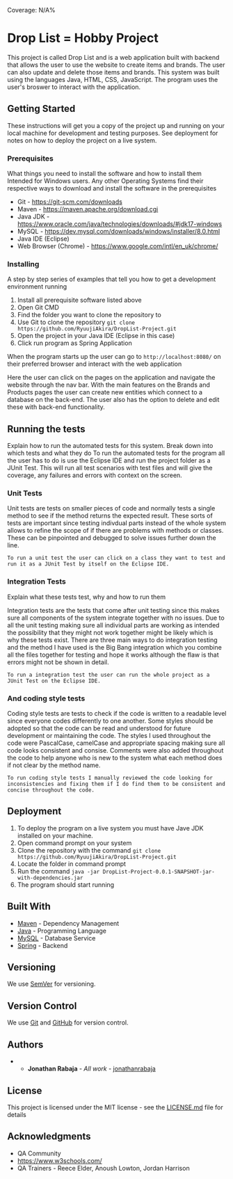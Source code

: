 Coverage: N/A%
# Drop List = Hobby Project

This project is called Drop List and is a web application built with backend that allows the user to use the website to create items and brands. The user can also update and
delete those items and brands. This system was built using the languages Java, HTML, CSS, JavaScript. The program uses the user's broswer to interact with the application.

## Getting Started

These instructions will get you a copy of the project up and running on your local machine for development and testing purposes. See deployment for notes on how to deploy the project on a live system.

### Prerequisites

What things you need to install the software and how to install them
Intended for Windows users. Any other Operating Systems find their respective ways to download and install the software in the prerequisites

* Git - https://git-scm.com/downloads
* Maven - https://maven.apache.org/download.cgi
* Java JDK - https://www.oracle.com/java/technologies/downloads/#jdk17-windows
* MySQL - https://dev.mysql.com/downloads/windows/installer/8.0.html
* Java IDE (Eclipse)
* Web Browser (Chrome) - https://www.google.com/intl/en_uk/chrome/


### Installing

A step by step series of examples that tell you how to get a development environment running

1. Install all prerequisite software listed above
2. Open Git CMD 
3. Find the folder you want to clone the repository to
4. Use Git to clone the repository `git clone https://github.com/RyuujiAkira/DropList-Project.git`
5. Open the project in your Java IDE (Eclipse in this case)
6. Click run program as Spring Application


When the program starts up the user can go to `http://localhost:8080/` on their preferred browser and interact with the web application

Here the user can click on the pages on the application and navigate the website through the nav bar.
With the main features on the Brands and Products pages the user can create new entities which connect to a database on the back-end.
The user also has the option to delete and edit these with back-end functionality.

## Running the tests

Explain how to run the automated tests for this system. Break down into which tests and what they do
To run the automated tests for the program all the user has to do is use the Eclipse IDE and run the project folder as a JUnit Test. This will run all test scenarios with test files and will give the coverage, any failures and errors with context on the screen. 

### Unit Tests 

Unit tests are tests on smaller pieces of code and normally tests a single method to see if the method returns the expected result. These sorts of tests are important since testing indivdual parts instead of the whole system allows to refine the scope of if there are problems with methods or classes. These can be pinpointed and debugged to solve issues further down the line.

```
To run a unit test the user can click on a class they want to test and run it as a JUnit Test by itself on the Eclipse IDE.
```

### Integration Tests 
Explain what these tests test, why and how to run them

Integration tests are the tests that come after unit testing since this makes sure all components of the system integrate together with no issues. Due to all the unit testing making sure all individual parts are working as intended the possibility that they might not work together might be likely which is why these tests exist. There are three main ways to do integration testing and the method I have used is the Big Bang integration which you combine all the files together for testing and hope it works although the flaw is that errors might not be shown in detail. 

```
To run a integration test the user can run the whole project as a JUnit Test on the Eclipse IDE.
```

### And coding style tests

Coding style tests are tests to check if the code is written to a readable level since everyone codes differently to one another. Some styles should be adopted so that the code can be read and understood for future development or maintaining the code. The styles I used throughout the code were PascalCase, camelCase and appropriate spacing making sure all code looks consistent and consise. Comments were also added throughout the code to help anyone who is new to the system what each method does if not clear by the method name. 

```
To run coding style tests I manually reviewed the code looking for inconsistencies and fixing them if I do find them to be consistent and concise throughout the code.
```

## Deployment

1. To deploy the program on a live system you must have Jave JDK installed on your machine. 
2. Open command prompt on your system
3. Clone the repository with the command `git clone https://github.com/RyuujiAkira/DropList-Project.git`
4. Locate the folder in command prompt
5. Run the command ``` java -jar DropList-Project-0.0.1-SNAPSHOT-jar-with-dependencies.jar ```
6. The program should start running 

## Built With

* [Maven](https://maven.apache.org/) - Dependency Management
* [Java](https://www.java.com/en/) - Programming Language
* [MySQL](https://www.mysql.com/) - Database Service
* [Spring](https://spring.io/projects/spring-boot) - Backend

## Versioning

We use [SemVer](http://semver.org/) for versioning.

## Version Control

We use [Git](https://git-scm.com/) and [GitHub](https://github.com/) for version control.

## Authors

* * **Jonathan Rabaja** - *All work* - [jonathanrabaja](https://github.com/ryuujiakira)

## License

This project is licensed under the MIT license - see the [LICENSE.md](LICENSE.md) file for details 

## Acknowledgments

* QA Community
* https://www.w3schools.com/
* QA Trainers - Reece Elder, Anoush Lowton, Jordan Harrison
